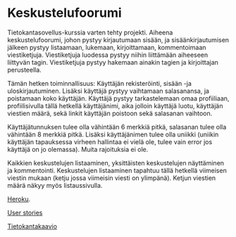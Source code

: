 # Keskustelufoorumi
Tietokantasovellus-kurssia varten tehty projekti. Aiheena keskustelufoorumi, johon pystyy kirjautumaan sisään, ja sisäänkirjautumisen jälkeen pystyy
listaamaan, lukemaan, kirjoittamaan, kommentoimaan viestiketjuja. Viestiketjuja luodessa pystyy niihin liittämään aiheeseen liittyvän tagin. Viestiketjuja pystyy hakemaan ainakin tagien ja kirjoittajan perusteella. 


Tämän hetken toiminnallisuus: 
Käyttäjän rekisteröinti, sisään -ja uloskirjautuminen. Lisäksi käyttäjä pystyy vaihtamaan salasanansa, ja poistamaan koko käyttäjän. Käyttäjä pystyy tarkastelemaan omaa profiiliaan, profiilisivulla tällä hetkellä käyttäjänimi, aika jolloin käyttäjä luotu, käyttäjän viestien määrä, sekä linkit käyttäjän poistoon sekä salasanan vaihtoon.

Käyttäjätunnuksen tulee olla vähintään 6 merkkiä pitkä, salasanan tulee olla vähintään 8 merkkiä pitkä. Lisäksi käyttäjänimen tulee olla uniikki (uniikin käyttäjän tapauksessa virheen hallintaa ei vielä ole, tulee vain error jos käyttäjä on jo olemassa). Muita rajoituksia ei ole.

Kaikkien keskustelujen listaaminen, yksittäisten keskustelujen näyttäminen ja kommentointi. Keskustelujen listaaminen tapahtuu tällä hetkellä viimeisen viestin mukaan (ketju jossa viimeisin viesti on ylimpänä). Ketjun viestien määrä näkyy myös listaussivulla. 

[Heroku](https://murmuring-fortress-85968.herokuapp.com).

[User stories](https://github.com/RoopeNiemi/tsoha19-projekti/blob/master/Documentation/Userstories.md)

[Tietokantakaavio](https://github.com/RoopeNiemi/tsoha19-projekti/blob/master/Documentation/databaseschema.md)
